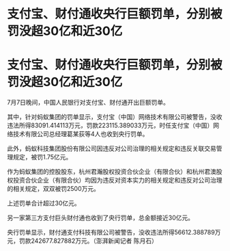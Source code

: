 # 支付宝、财付通收央行巨额罚单，分别被罚没超30亿和近30亿

# 支付宝、财付通收央行巨额罚单，分别被罚没超30亿和近30亿

7月7日晚间，中国人民银行对支付宝、财付通开出巨额罚单。

其中，针对蚂蚁集团的罚单显示，支付宝（中国）网络技术有限公司被警告，没收违法所得83091.414113万元，罚款223115.389033万元，时任支付宝（中国）网络技术有限公司总经理葛某荻等4人也收到央行罚单。

此外，蚂蚁科技集团股份有限公司因违反对公司治理的相关规定和违反关联交易管理规定，被罚1.75亿元。

作为蚂蚁集团的控股股东，杭州君瀚股权投资合伙企业（有限合伙）和杭州君澳股权投资合伙企业（有限合伙）均因为违反对资本实力的相关规定和违反对公司治理的相关规定，双双被罚2500万元。

上述罚单合计超过30亿元。

另一家第三方支付巨头财付通也收到了央行罚单，总金额接近30亿元。

央行罚单显示，财付通支付科技有限公司被警告，没收违法所得56612.388789万元，罚款242677.827882万元。（澎湃新闻记者 陈月石）

